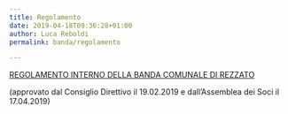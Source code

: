 ```yaml
---
title: Regolamento
date: 2019-04-18T09:36:28+01:00
author: Luca Reboldi
permalink: banda/regolamento

---
```

[REGOLAMENTO INTERNO DELLA BANDA COMUNALE DI REZZATO](/assets/files/REGOLAMENTO-INTERNO-DELLA-BANDA-MUSICALE-BOZZA-seconda-versione-corretta-Luca.pdf)

(approvato dal Consiglio Direttivo il 19.02.2019 e dall&#8217;Assemblea dei Soci il 17.04.2019)